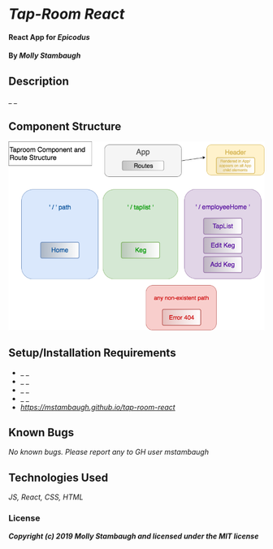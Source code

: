 # _Tap-Room React_

#### React App for _**Epicodus**_

#### By _**Molly Stambaugh**_

## Description

_ _
## Component Structure 

![this](./src/assets/images/componentstructure1.png)
## Setup/Installation Requirements

* _ _
* _ _
* _ _ 
* _ _
* _https://mstambaugh.github.io/tap-room-react_


## Known Bugs

_No known bugs. Please report any to GH user mstambaugh_



## Technologies Used

_JS, React, CSS, HTML_

### License


**_Copyright (c) 2019 Molly Stambaugh and licensed under the MIT license_**
